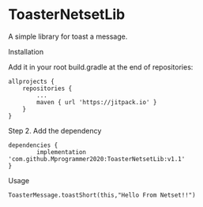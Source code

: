# ToasterNetsetLib
A simple library for toast a message.

Installation

Add it in your root build.gradle at the end of repositories:

	allprojects {
		repositories {
			...
			maven { url 'https://jitpack.io' }
		}
	}

Step 2. Add the dependency

	dependencies {
	        implementation 'com.github.Mprogrammer2020:ToasterNetsetLib:v1.1'
	}

Usage 

```
ToasterMessage.toastShort(this,"Hello From Netset!!")
```

